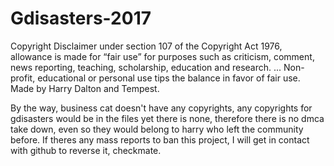 # Gdisasters-2017
Copyright Disclaimer under section 107 of the Copyright Act 1976, allowance is made for “fair use” for purposes such as criticism, comment, news reporting, teaching, scholarship, education and research. ... Non-profit, educational or personal use tips the balance in favor of fair use. Made by Harry Dalton and Tempest.

By the way, business cat doesn't have any copyrights, any copyrights for gdisasters would be in the files yet there is none, therefore there is no dmca take down, even so they would belong to harry who left the community before. If theres any mass reports to ban this project, I will get in contact with github to reverse it, checkmate.

